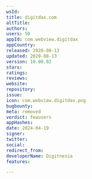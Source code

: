 ```yaml
---
wsId: 
title: digitdax.com
altTitle: 
authors: 
users: 50
appId: com.webview.digitdax
appCountry: 
released: 2020-08-13
updated: 2020-08-13
version: 10.00.02
stars: 
ratings: 
reviews: 
website: 
repository: 
issue: 
icon: com.webview.digitdax.png
bugbounty: 
meta: removed
verdict: fewusers
appHashes: 
date: 2024-04-19
signer: 
twitter: 
social: 
redirect_from: 
developerName: Digitnesia
features: 

---
```


